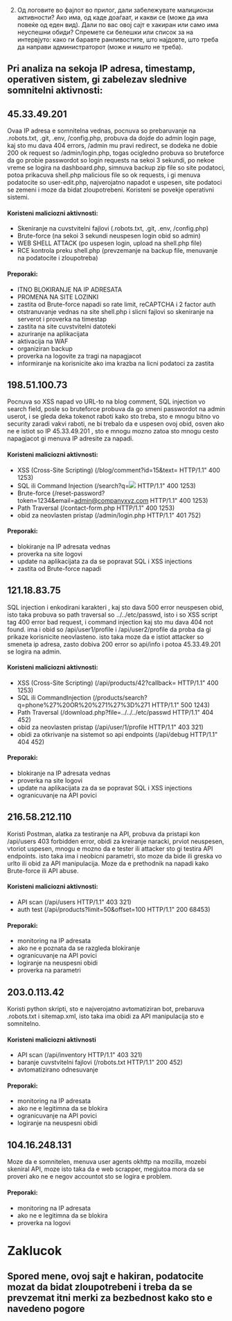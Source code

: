 2. Од логовите во фајлот во прилог, дали забележувате малиционзи активности? Ако има, од каде доаѓаат, и какви се (може да има повеќе од еден вид). Дали по вас овој сајт е хакиран или само има неуспешни обиди? Спремете си белешки или список за на интервјуто: како ги баравте ранливостите, што најдовте, што треба да направи администраторот (може и ништо не треба).

## Pri analiza na sekoja IP adresa, timestamp, operativen sistem, gi zabelezav slednive somnitelni aktivnosti:

## 45.33.49.201
Ovaa IP adresa e somnitelna vednas, pocnuva so prebaruvanje na .robots.txt, .git, .env, /config.php, probuva da dojde do admin login page, kaj sto mu dava 404 errors, /admin mu pravi redirect, se dodeka ne dobie 200 ok request so /admin/login.php, togas ocigledno probuva so bruteforce da go probie passwordot so login requests na sekoi 3 sekundi, po nekoe vreme se logira na dashboard.php, simnuva backup zip file so site podatoci, potoa prikacuva shell.php malicious file so ok requests, i gi menuva podatocite so user-edit.php, najverojatno napadot e uspesen, site podatoci se zemeni i moze da bidat zloupotrebeni. Koristeni se povekje operativni sistemi.
#### Koristeni maliciozni aktivnosti: 
- Skeniranje na cuvstvitelni fajlovi (.robots.txt, .git, .env, /config.php)
- Brute-force (na sekoi 3 sekundi neuspesen login obid so admin)
- WEB SHELL ATTACK (po uspesen login, upload na shell.php file)
- RCE kontrola preku shell.php (prevzemanje na backup file, menuvanje na podatocite i zloupotreba)
#### Preporaki: 
- ITNO BLOKIRANJE NA IP ADRESATA
- PROMENA NA SITE LOZINKI
- zastita od Brute-force napadi so rate limit, reCAPTCHA i 2 factor auth
- otstranuvanje vednas na site shell.php i slicni fajlovi so skeniranje na serverot i proverka na timestap
- zastita na site cuvstvitelni datoteki
- azuriranje na aplikacijata
- aktivacija na WAF
- organiziran backup
- proverka na logovite za tragi na napagjacot
- informiranje na korisnicite ako ima krazba na licni podatoci za zastita

## 198.51.100.73
Pocnuva so XSS napad vo URL-to na blog comment, SQL injection vo search field, posle so bruteforce probuva da go smeni passwordot na admin userot, i se gleda deka tokenot raboti kako sto treba, sto e mnogu bitno vo security zaradi vakvi raboti, ne bi trebalo da e uspesen ovoj obid, osven ako ne e istiot so IP 45.33.49.201 , sto e mnogu mozno zatoa sto mnogu cesto napagjacot gi menuva IP adresite za napadi.
#### Koristeni maliciozni aktivnosti: 
- XSS (Cross-Site Scripting) (/blog/comment?id=15&text=<script>alert('XSS')</script> HTTP/1.1" 400 1253)
- SQL ili Command Injection (/search?q=<img src="x" onerror="alert('XSS')"> HTTP/1.1" 400 1253)
- Brute-force (/reset-password?token=1234&email=admin@companyxyz.com HTTP/1.1" 400 1253)
- Path Traversal (/contact-form.php HTTP/1.1" 400 1253)
- obid za neovlasten pristap (/admin/login.php HTTP/1.1" 401 752)
#### Preporaki: 
- blokiranje na IP adresata vednas
- proverka na site logovi
- update na aplikacijata za da se popravat SQL i XSS injections
- zastita od Brute-force napadi

## 121.18.83.75
SQL injection i enkodirani karakteri , kaj sto dava 500 error neuspesen obid, isto taka probuva so path traversal so ../../etc/passwd, isto i so XSS script tag 400 error bad request, i command injection kaj sto mu dava 404 not found. ima i obid so /api/user1/profile i /api/user2/profile da proba da gi prikaze korisnicite neovlasteno. isto taka moze da e istiot attacker so smeneta ip adresa, zasto dobiva 200 error so api/info i potoa 45.33.49.201 se logira na admin.
#### Koristeni maliciozni aktivnosti: 
- XSS (Cross-Site Scripting) (/api/products/42?callback=<script>alert(1)</script> HTTP/1.1" 400 1253)
- SQL ili CommandInjection (/products/search?q=phone%27%20OR%20%271%27%3D%271 HTTP/1.1" 500 1243)
- Path Traversal (/download.php?file=../../../etc/passwd HTTP/1.1" 404 452)
- obid za neovlasten pristap (/api/user/1/profile HTTP/1.1" 403 321)
- obidi za otkrivanje na sistemot so api endpoints (/api/debug HTTP/1.1" 404 452)
#### Preporaki: 
- blokiranje na IP adresata vednas
- proverka na site logovi
- update na aplikacijata za da se popravat SQL i XSS injections
- ogranicuvanje na API povici

## 216.58.212.110
Koristi Postman, alatka za testiranje na API, probuva da pristapi kon /api/users 403 forbidden error, obidi za kreiranje naracki, prviot neuspesen, vtoriot uspesen, mnogu e mozno da e tester ili attacker sto gi testira API endpoints. isto taka ima i neobicni parametri, sto moze da bide ili greska vo urlto ili obid za API manipulacija. Moze da e prethodnik na napadi kako Brute-force ili API abuse.
#### Koristeni maliciozni aktivnosti: 
- API scan (/api/users HTTP/1.1" 403 321)
- auth test (/api/products?limit=50&offset=100 HTTP/1.1" 200 68453)
#### Preporaki: 
- monitoring na IP adresata
- ako ne e poznata da se razgleda blokiranje
- ogranicuvanje na API povici
- logiranje na neuspesni obidi
- proverka na parametri

## 203.0.113.42
Koristi python skripti, sto e najverojatno avtomatiziran bot, prebaruva .robots.txt i sitemap.xml, isto taka ima obidi za API manipulacija sto e somnitelno.
#### Koristeni maliciozni aktivnosti
- API scan (/api/inventory HTTP/1.1" 403 321)
- baranje cuvstvitelni fajlovi (/robots.txt HTTP/1.1" 200 452)
- avtomatizirano odnesuvanje
#### Preporaki: 
- monitoring na IP adresata
- ako ne e legitimna da se blokira
- ogranicuvanje na API povici
- logiranje na neuspesni obidi

## 104.16.248.131
Moze da e somnitelen, menuva user agents okhttp na mozilla, mozebi skeniral API, moze isto taka da e web scrapper, megjutoa mora da se proveri ako ne e negov accountot sto se logira e problem.
#### Preporaki: 
- monitoring na IP adresata
- ako ne e legitimna da se blokira
- proverka na logovi

# Zaklucok

## Spored mene, ovoj sajt e hakiran, podatocite mozat da bidat zloupotrebeni i treba da se prevzemat itni merki za bezbednost kako sto e navedeno pogore
